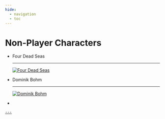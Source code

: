 ```yaml
---
hide:
  - navigation
  - toc
---
```


# Non-Player Characters

<div class="grid cards" markdown>

-   Four Dead Seas

    ---
    <a href="https://half-guinea-press.github.io/Nocturnal_Campaign/people/Four Dead Seas/"><img src="https://half-guinea-press.github.io/Nocturnal_Campaign/images/Four Dead Seas.jpg" alt="Four Dead Seas"></a>

-   Dominik Bohm

    ---
    <a href="https://half-guinea-press.github.io/Nocturnal_Campaign/people/Dominik Bohm/"><img src="https://half-guinea-press.github.io/Nocturnal_Campaign/images/Dominik Bohm.jpg" alt="Dominik Bohm">
    
-   

    ---

</div>
